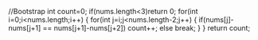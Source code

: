 //Bootstrap
int count=0;
if(nums.length<3)return 0;
for(int i=0;i<nums.length;i++)
{
for(int j=i;j<nums.length-2;j++)
{
if(nums[j]-nums[j+1] == nums[j+1]-nums[j+2])
count++;
else break;
}
}
return count;